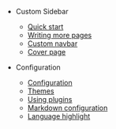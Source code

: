 - Custom Sidebar

  - [Quick start](#test1)
  - [Writing more pages](#test2)
  - [Custom navbar](#test3)
  - [Cover page](#test4)

- Configuration
  - [Configuration](#test5)
  - [Themes](#test6)
  - [Using plugins](#test7)
  - [Markdown configuration](#test8)
  - [Language highlight](#test9)
